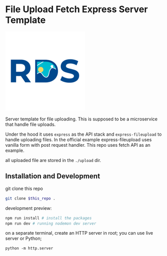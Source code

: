 # File Upload Fetch Express Server Template

<img src='./logo_rds.png' width='250px'>

Server template for file uploading. This is supposed to be a microservice that handle file uploads.

Under the hood it uses ```express``` as the API stack and ```express-fileupload``` to handle uploading files. In the official example express-fileupload uses vanilla form with post request handler. This repo uses fetch API as an example.

all uploaded file are stored in the ```./upload``` dir.

## Installation and Development

git clone this repo

```bash
git clone $this_repo .
```

development preview:

```bash
npm run install # install the packages
npm run dev # running nodemon dev server
```

on a separate terminal, create an HTTP server in root; you can use live server or Python;

```
python -m http.server
```